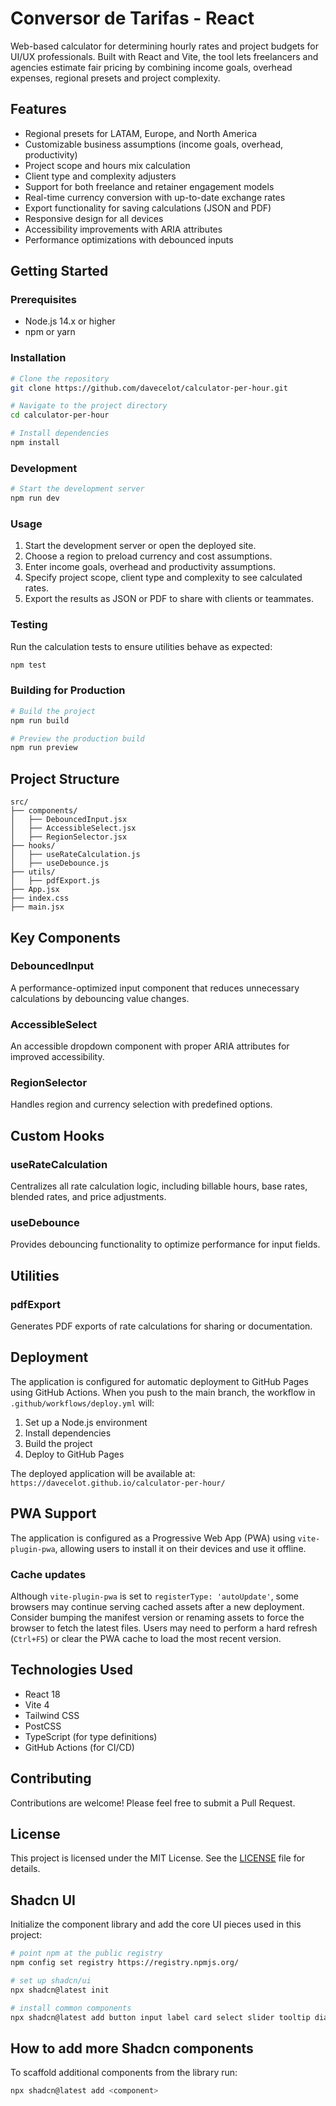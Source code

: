 # Conversor de Tarifas - React

Web-based calculator for determining hourly rates and project budgets for UI/UX professionals. Built with React and Vite, the tool lets freelancers and agencies estimate fair pricing by combining income goals, overhead expenses, regional presets and project complexity.

## Features

- Regional presets for LATAM, Europe, and North America
- Customizable business assumptions (income goals, overhead, productivity)
- Project scope and hours mix calculation
- Client type and complexity adjusters
- Support for both freelance and retainer engagement models
- Real-time currency conversion with up-to-date exchange rates
- Export functionality for saving calculations (JSON and PDF)
- Responsive design for all devices
- Accessibility improvements with ARIA attributes
- Performance optimizations with debounced inputs

## Getting Started

### Prerequisites

- Node.js 14.x or higher
- npm or yarn

### Installation

```bash
# Clone the repository
git clone https://github.com/davecelot/calculator-per-hour.git

# Navigate to the project directory
cd calculator-per-hour

# Install dependencies
npm install
```

### Development

```bash
# Start the development server
npm run dev
```

### Usage

1. Start the development server or open the deployed site.
2. Choose a region to preload currency and cost assumptions.
3. Enter income goals, overhead and productivity assumptions.
4. Specify project scope, client type and complexity to see calculated rates.
5. Export the results as JSON or PDF to share with clients or teammates.

### Testing

Run the calculation tests to ensure utilities behave as expected:

```bash
npm test
```

### Building for Production

```bash
# Build the project
npm run build

# Preview the production build
npm run preview
```

## Project Structure

```
src/
├── components/
│   ├── DebouncedInput.jsx
│   ├── AccessibleSelect.jsx
│   ├── RegionSelector.jsx
├── hooks/
│   ├── useRateCalculation.js
│   ├── useDebounce.js
├── utils/
│   ├── pdfExport.js
├── App.jsx
├── index.css
├── main.jsx
```

## Key Components

### DebouncedInput
A performance-optimized input component that reduces unnecessary calculations by debouncing value changes.

### AccessibleSelect
An accessible dropdown component with proper ARIA attributes for improved accessibility.

### RegionSelector
Handles region and currency selection with predefined options.


## Custom Hooks

### useRateCalculation
Centralizes all rate calculation logic, including billable hours, base rates, blended rates, and price adjustments.

### useDebounce
Provides debouncing functionality to optimize performance for input fields.


## Utilities

### pdfExport
Generates PDF exports of rate calculations for sharing or documentation.

## Deployment

The application is configured for automatic deployment to GitHub Pages using GitHub Actions. When you push to the main branch, the workflow in `.github/workflows/deploy.yml` will:

1. Set up a Node.js environment
2. Install dependencies
3. Build the project
4. Deploy to GitHub Pages

The deployed application will be available at: `https://davecelot.github.io/calculator-per-hour/`

## PWA Support

The application is configured as a Progressive Web App (PWA) using `vite-plugin-pwa`, allowing users to install it on their devices and use it offline.

### Cache updates

Although `vite-plugin-pwa` is set to `registerType: 'autoUpdate'`, some browsers may continue serving cached assets after a new deployment. Consider bumping the manifest version or renaming assets to force the browser to fetch the latest files. Users may need to perform a hard refresh (`Ctrl+F5`) or clear the PWA cache to load the most recent version.

## Technologies Used

- React 18
- Vite 4
- Tailwind CSS
- PostCSS
- TypeScript (for type definitions)
- GitHub Actions (for CI/CD)

## Contributing

Contributions are welcome! Please feel free to submit a Pull Request.

## License

This project is licensed under the MIT License. See the [LICENSE](LICENSE) file for details.

## Shadcn UI

Initialize the component library and add the core UI pieces used in this project:

```bash
# point npm at the public registry
npm config set registry https://registry.npmjs.org/

# set up shadcn/ui
npx shadcn@latest init

# install common components
npx shadcn@latest add button input label card select slider tooltip dialog accordion
```

## How to add more Shadcn components

To scaffold additional components from the library run:

```bash
npx shadcn@latest add <component>
```
